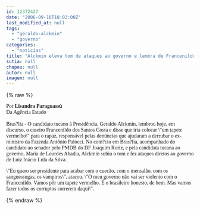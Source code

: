 ```yaml
---
id: 12372427
date: "2006-09-10T18:03:00Z"
last_modified_at: null
tags:
  - "geraldo-alckmin"
  - "governo"
categories:
  - "noticias"
title: "Alckmin eleva tom de ataques ao governo e lembra de Francenildo"
sutia: null
chapeu: null
autor: null
imagem: null
---
```

{% raw %}
<p><P><FONT face=Verdana>Por <STRONG>Lisandra Paraguassú</STRONG><BR>Da Agência Estado<BR><BR>Bras?lia - O candidato tucano à Presidência, Geraldo Alckmin, lembrou hoje, em discurso, o caseiro Francenildo dos Santos Costa e disse que iria colocar \"um tapete vermelho\" para o rapaz, responsável pelas denúncias que ajudaram a derrubar o ex-ministro da Fazenda Antônio Palocci. No com?cio em Bras?lia, acompanhado do candidato ao senador pelo PMDB do DF Joaquim Roriz, e pela candidata tucana ao governo, Maria de Lourdes Abadia, Alckmin subiu o tom e fez ataques diretos ao governo de Luiz Inácio Lula da Silva. </FONT></P></p>
<p><P><FONT face=Verdana>\"Eu quero ser presidente para acabar com o cuecão, com o mensalão, com os sanguessugas, os vampiros\", atacou. \"O meu governo não vai ser violento com o Francenildo. Vamos pôr um tapete vermelho. É o brasileiro honesto, de bem. Mas vamos fazer todos os corruptos correrem daqui\".</FONT></P> </p>
{% endraw %}